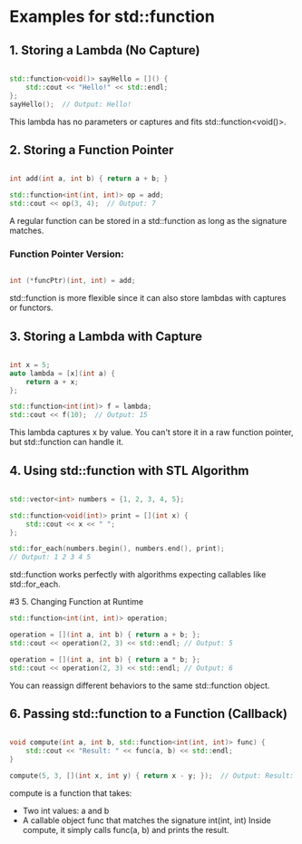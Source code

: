 # Examples for std::function
 
## 1. Storing a Lambda (No Capture)
```cpp

std::function<void()> sayHello = []() {
    std::cout << "Hello!" << std::endl;
};
sayHello();  // Output: Hello!

```
This lambda has no parameters or captures and fits std::function<void()>.

## 2. Storing a Function Pointer
```cpp

int add(int a, int b) { return a + b; }

std::function<int(int, int)> op = add;
std::cout << op(3, 4);  // Output: 7
```
A regular function can be stored in a std::function as long as the signature matches.

### Function Pointer Version:
```cpp

int (*funcPtr)(int, int) = add;
```
std::function is more flexible since it can also store lambdas with captures or functors.

## 3. Storing a Lambda with Capture
```cpp

int x = 5;
auto lambda = [x](int a) {
    return a + x;
};

std::function<int(int)> f = lambda;
std::cout << f(10);  // Output: 15

```
This lambda captures x by value. You can't store it in a raw function pointer, but std::function can handle it.

## 4. Using std::function with STL Algorithm
```cpp

std::vector<int> numbers = {1, 2, 3, 4, 5};

std::function<void(int)> print = [](int x) {
    std::cout << x << " ";
};

std::for_each(numbers.begin(), numbers.end(), print);
// Output: 1 2 3 4 5
```

std::function works perfectly with algorithms expecting callables like std::for_each.

#3 5. Changing Function at Runtime
```cpp
std::function<int(int, int)> operation;

operation = [](int a, int b) { return a + b; };
std::cout << operation(2, 3) << std::endl; // Output: 5

operation = [](int a, int b) { return a * b; };
std::cout << operation(2, 3) << std::endl; // Output: 6
```
You can reassign different behaviors to the same std::function object.

## 6. Passing std::function to a Function (Callback)
```cpp

void compute(int a, int b, std::function<int(int, int)> func) {
    std::cout << "Result: " << func(a, b) << std::endl;
}

compute(5, 3, [](int x, int y) { return x - y; });  // Output: Result: 2
```
compute is a function that takes:
- Two int values: a and b
- A callable object func that matches the signature int(int, int)
Inside compute, it simply calls func(a, b) and prints the result.



